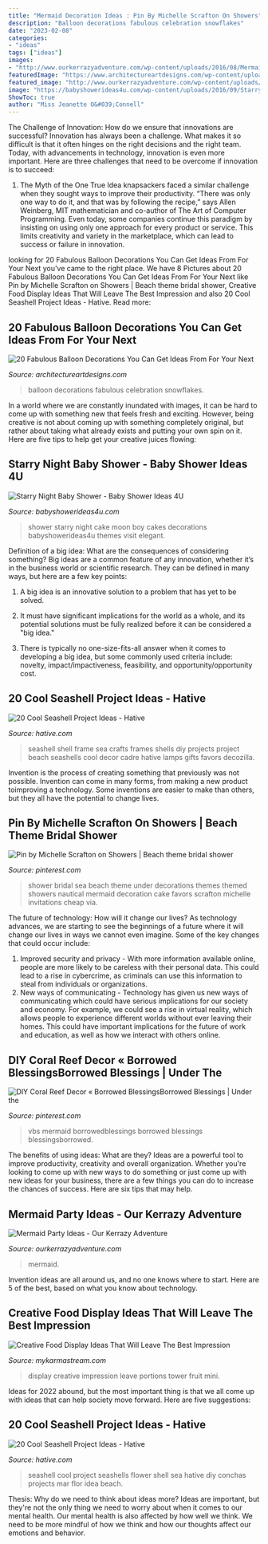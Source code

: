 ```yaml
---
title: "Mermaid Decoration Ideas : Pin By Michelle Scrafton On Showers"
description: "Balloon decorations fabulous celebration snowflakes"
date: "2023-02-08"
categories:
- "ideas"
tags: ["ideas"]
images:
- "http://www.ourkerrazyadventure.com/wp-content/uploads/2016/08/Mermaid-Party-Ideas-Little-Girl-Party-Ideas-.jpg"
featuredImage: "https://www.architectureartdesigns.com/wp-content/uploads/2014/12/20-Fabulous-Balloon-Decorations-You-Can-Get-Ideas-From-For-Your-Next-Celebration-17-630x945.jpg"
featured_image: "http://www.ourkerrazyadventure.com/wp-content/uploads/2016/08/Mermaid-Party-Ideas-Little-Girl-Party-Ideas-.jpg"
image: "https://babyshowerideas4u.com/wp-content/uploads/2016/09/Starry-Night-Baby-Shower-Cake-600x800.jpg"
ShowToc: true
author: "Miss Jeanette O&#039;Connell"
---
```



The Challenge of Innovation: How do we ensure that innovations are successful?
Innovation has always been a challenge. What makes it so difficult is that it often hinges on the right decisions and the right team. Today, with advancements in technology, innovation is even more important. Here are three challenges that need to be overcome if innovation is to succeed:
1. The Myth of the One True Idea
 knapsackers faced a similar challenge when they sought ways to improve their productivity. “There was only one way to do it, and that was by following the recipe,” says Allen Weinberg, MIT mathematician and co-author of The Art of Computer Programming. Even today, some companies continue this paradigm by insisting on using only one approach for every product or service. This limits creativity and variety in the marketplace, which can lead to success or failure in innovation.


	

		
looking for 20 Fabulous Balloon Decorations You Can Get Ideas From For Your Next you've came to the right place. We have 8 Pictures about 20 Fabulous Balloon Decorations You Can Get Ideas From For Your Next like Pin by Michelle Scrafton on Showers | Beach theme bridal shower, Creative Food Display Ideas That Will Leave The Best Impression and also 20 Cool Seashell Project Ideas - Hative. Read more:
		
    
## 20 Fabulous Balloon Decorations You Can Get Ideas From For Your Next

<img loading=lazy src="https://www.architectureartdesigns.com/wp-content/uploads/2014/12/20-Fabulous-Balloon-Decorations-You-Can-Get-Ideas-From-For-Your-Next-Celebration-17-630x945.jpg" onerror="this.onerror=null;this.src='https://tse4.mm.bing.net/th?id=OIP.U4vVGb6OzRVKftEpWpToVQHaLH&amp;pid=15.1';" alt="20 Fabulous Balloon Decorations You Can Get Ideas From For Your Next">

_Source: architectureartdesigns.com_

>balloon decorations fabulous celebration snowflakes. 

	

In a world where we are constantly inundated with images, it can be hard to come up with something new that feels fresh and exciting. However, being creative is not about coming up with something completely original, but rather about taking what already exists and putting your own spin on it. Here are five tips to help get your creative juices flowing:

    
## Starry Night Baby Shower - Baby Shower Ideas 4U

<img loading=lazy src="https://babyshowerideas4u.com/wp-content/uploads/2016/09/Starry-Night-Baby-Shower-Cake-600x800.jpg" onerror="this.onerror=null;this.src='https://tse3.mm.bing.net/th?id=OIP.qpnX81SJFP4du5iKkWZytgHaJ4&amp;pid=15.1';" alt="Starry Night Baby Shower - Baby Shower Ideas 4U">

_Source: babyshowerideas4u.com_

>shower starry night cake moon boy cakes decorations babyshowerideas4u themes visit elegant. 

	

Definition of a big idea: What are the consequences of considering something?
Big ideas are a common feature of any innovation, whether it’s in the business world or scientific research. They can be defined in many ways, but here are a few key points:
1. A big idea is an innovative solution to a problem that has yet to be solved.

2. It must have significant implications for the world as a whole, and its potential solutions must be fully realized before it can be considered a "big idea."

3. There is typically no one-size-fits-all answer when it comes to developing a big idea, but some commonly used criteria include: novelty, impact/impactiveness, feasibility, and opportunity/opportunity cost. 

    
## 20 Cool Seashell Project Ideas - Hative

<img loading=lazy src="https://hative.com/wp-content/uploads/2014/12/seashell-project-ideas/11-sea-shell-photo-frame.jpg" onerror="this.onerror=null;this.src='https://tse4.mm.bing.net/th?id=OIP.zg4oFNNHPHchdF10OVI2mQHaJ4&amp;pid=15.1';" alt="20 Cool Seashell Project Ideas - Hative">

_Source: hative.com_

>seashell shell frame sea crafts frames shells diy projects project beach seashells cool decor cadre hative lamps gifts favors decozilla. 

	

Invention is the process of creating something that previously was not possible. Invention can come in many forms, from making a new product toimproving a technology. Some inventions are easier to make than others, but they all have the potential to change lives.

    
## Pin By Michelle Scrafton On Showers | Beach Theme Bridal Shower

<img loading=lazy src="https://i.pinimg.com/736x/6c/45/da/6c45daaa645af5895d56c52f377e4809--sea-wedding-theme-power-shower.jpg" onerror="this.onerror=null;this.src='https://tse4.mm.bing.net/th?id=OIP.f5N16oVnM1_XJyvimmAzNAHaJ3&amp;pid=15.1';" alt="Pin by Michelle Scrafton on Showers | Beach theme bridal shower">

_Source: pinterest.com_

>shower bridal sea beach theme under decorations themes themed showers nautical mermaid decoration cake favors scrafton michelle invitations cheap via. 

	

The future of technology: How will it change our lives?
As technology advances, we are starting to see the beginnings of a future where it will change our lives in ways we cannot even imagine. Some of the key changes that could occur include: 
1. Improved security and privacy - With more information available online, people are more likely to be careless with their personal data. This could lead to a rise in cybercrime, as criminals can use this information to steal from individuals or organizations. 
2. New ways of communicating - Technology has given us new ways of communicating which could have serious implications for our society and economy. For example, we could see a rise in virtual reality, which allows people to experience different worlds without ever leaving their homes. This could have important implications for the future of work and education, as well as how we interact with others online. 

    
## DIY Coral Reef Decor « Borrowed BlessingsBorrowed Blessings | Under The

<img loading=lazy src="https://i.pinimg.com/736x/5f/db/84/5fdb843dea3dd1eb4b745255c7f4bff1.jpg" onerror="this.onerror=null;this.src='https://tse2.mm.bing.net/th?id=OIP.OMW4wot-eE2aZ0YhUsn_9gHaFj&amp;pid=15.1';" alt="DIY Coral Reef Decor « Borrowed BlessingsBorrowed Blessings | Under the">

_Source: pinterest.com_

>vbs mermaid borrowedblessings borrowed blessings blessingsborrowed. 

	

The benefits of using ideas: What are they?
Ideas are a powerful tool to improve productivity, creativity and overall organization. Whether you're looking to come up with new ways to do something or just come up with new ideas for your business, there are a few things you can do to increase the chances of success. Here are six tips that may help.

    
## Mermaid Party Ideas - Our Kerrazy Adventure

<img loading=lazy src="http://www.ourkerrazyadventure.com/wp-content/uploads/2016/08/Mermaid-Party-Ideas-Little-Girl-Party-Ideas-.jpg" onerror="this.onerror=null;this.src='https://tse2.mm.bing.net/th?id=OIP.YkRvKo54OE8XH0fTxbCHWwHaLH&amp;pid=15.1';" alt="Mermaid Party Ideas - Our Kerrazy Adventure">

_Source: ourkerrazyadventure.com_

>mermaid. 

	

Invention ideas are all around us, and no one knows where to start. Here are 5 of the best, based on what you know about technology. 

    
## Creative Food Display Ideas That Will Leave The Best Impression

<img loading=lazy src="https://mykarmastream.com/wp-content/uploads/2017/05/food-display-ideas-10.jpg" onerror="this.onerror=null;this.src='https://tse1.mm.bing.net/th?id=OIP.-Xty1GuYSW2RJzsntdxx7QHaKA&amp;pid=15.1';" alt="Creative Food Display Ideas That Will Leave The Best Impression">

_Source: mykarmastream.com_

>display creative impression leave portions tower fruit mini. 

	

Ideas for 2022 abound, but the most important thing is that we all come up with ideas that can help society move forward. Here are five suggestions: 

    
## 20 Cool Seashell Project Ideas - Hative

<img loading=lazy src="http://hative.com/wp-content/uploads/2014/12/seashell-project-ideas/8-seashell-flower.jpg" onerror="this.onerror=null;this.src='https://tse2.mm.bing.net/th?id=OIP.DhHBkS07_Q0sr5Fnyjy0_QHaJ6&amp;pid=15.1';" alt="20 Cool Seashell Project Ideas - Hative">

_Source: hative.com_

>seashell cool project seashells flower shell sea hative diy conchas projects mar flor idea beach. 

	

Thesis: Why do we need to think about ideas more?
Ideas are important, but they're not the only thing we need to worry about when it comes to our mental health. Our mental health is also affected by how well we think. We need to be more mindful of how we think and how our thoughts affect our emotions and behavior.

